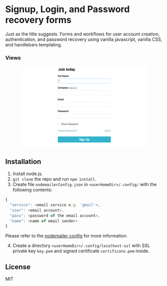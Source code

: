 # Signup, Login, and Password recovery forms

Just as the title suggests. Forms and workflows for user account creation, authentication, and password recovery using vanilla javascript, vanilla CSS, and handlebars templating.

### Views
<p align="center">
  <img src="images/views.gif">
</p>

## Installation

1. Install node.js.
2. `git clone` the repo and run `npm install`.
3. Create file `nodemailerConfig.json` in `<userHomeDir>/.config/` with the following contents:

```javascript
{
  "service": <email service e.g. 'gmail'>,
  "user": <email account>,
  "pass": <password of the email account>,
  "name": <name of email sender>
}
```

Please refer to the [nodemailer config](https://nodemailer.com/smtp/) for more information.

4. Create a directory `<userHomeDir>/.config/localhost-ssl` with SSL private key `key.pem` and signed certificate `certificate.pem` inside.

## License

MIT
